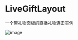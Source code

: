 # LiveGiftLayout
一个带礼物面板的直播礼物连击实例  

![image](https://github.com/DyncKathline/LiveGiftLayout/blob/master/screenshot/GIF.gif)
